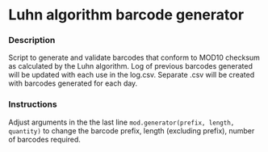 # Luhn algorithm barcode generator

### Description
Script to generate and validate barcodes that conform to MOD10 checksum as calculated by the Luhn algorithm.
Log of previous barcodes generated will be updated with each use in the log.csv.
Separate .csv will be created with barcodes generated for each day.

### Instructions
Adjust arguments in the the last line ```mod.generator(prefix, length, quantity)``` to change the barcode prefix, length (excluding prefix), number of barcodes required.
